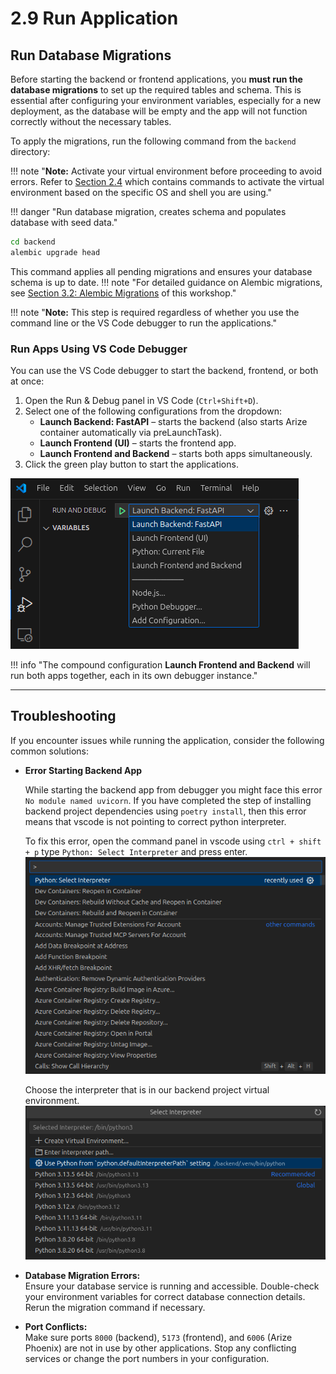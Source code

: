 # 2.9 Run Application

## Run Database Migrations

Before starting the backend or frontend applications, you **must run the database migrations** to set up the required tables and schema. This is essential after configuring your environment variables, especially for a new deployment, as the database will be empty and the app will not function correctly without the necessary tables.

To apply the migrations, run the following command from the `backend` directory:

!!! note "**Note:** Activate your virtual environment before proceeding to avoid errors. Refer to [Section 2.4](./04-Setup-Dev-Environment.md) which contains commands to activate the virtual environment based on the specific OS and shell you are using."

!!! danger "Run database migration, creates schema and populates database with seed data."
  ```bash
  cd backend
  alembic upgrade head
  ```

This command applies all pending migrations and ensures your database schema is up to date.
!!! note "For detailed guidance on Alembic migrations, see [Section 3.2: Alembic Migrations](../03-Setting-Up-Data-in-PostgreSQL/02-Alembic-Migrations.md) of this workshop."

!!! note "**Note:** This step is required regardless of whether you use the command line or the VS Code debugger to run the applications."

### Run Apps Using VS Code Debugger

You can use the VS Code debugger to start the backend, frontend, or both at once:

1. Open the Run & Debug panel in VS Code (`Ctrl+Shift+D`).
2. Select one of the following configurations from the dropdown:
    - **Launch Backend: FastAPI** – starts the backend (also starts Arize container automatically via preLaunchTask).
    - **Launch Frontend (UI)** – starts the frontend app.
    - **Launch Frontend and Backend** – starts both apps simultaneously.
3. Click the green play button to start the applications.

![debugger-dropdown](../img/debugger-drop-down.png)

!!! info "The compound configuration **Launch Frontend and Backend** will run both apps together, each in its own debugger instance."

---

## Troubleshooting

If you encounter issues while running the application, consider the following common solutions:

- **Error Starting Backend App**

    While starting the backend app from debugger you might face this error `No module named uvicorn`. If you have completed the step of installing backend project dependencies using `poetry install`, then this error means that vscode is not pointing to correct python interpreter.

    To fix this error, open the command panel in vscode using `ctrl + shift + p` type `Python: Select Interpreter` and press enter.
    ![Command Pallete Select Python Interpreter.](../img/select-python-interpreter-option.png)

    Choose the interpreter that is in our backend project virtual environment.
    ![Select Default Interpreter Option.](../img/default-python-interpreter.png)

- **Database Migration Errors:**  
  Ensure your database service is running and accessible. Double-check your environment variables for correct database connection details. Rerun the migration command if necessary.

- **Port Conflicts:**  
  Make sure ports `8000` (backend), `5173` (frontend), and `6006` (Arize Phoenix) are not in use by other applications. Stop any conflicting services or change the port numbers in your configuration.
